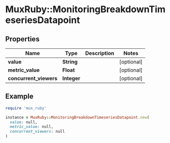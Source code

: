 # MuxRuby::MonitoringBreakdownTimeseriesDatapoint

## Properties

| Name | Type | Description | Notes |
| ---- | ---- | ----------- | ----- |
| **value** | **String** |  | [optional] |
| **metric_value** | **Float** |  | [optional] |
| **concurrent_viewers** | **Integer** |  | [optional] |

## Example

```ruby
require 'mux_ruby'

instance = MuxRuby::MonitoringBreakdownTimeseriesDatapoint.new(
  value: null,
  metric_value: null,
  concurrent_viewers: null
)
```

